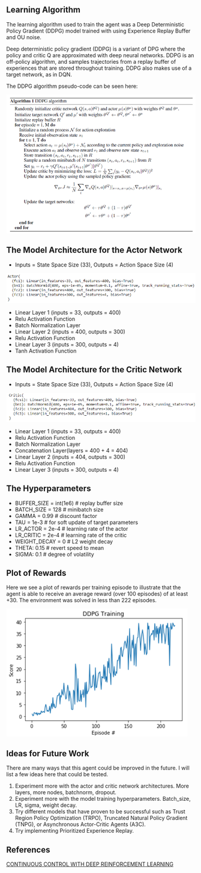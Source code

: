 ## Learning Algorithm

The learning algorithm used to train the agent was a Deep Deterministic Policy Gradient (DDPG) model trained with using Experience Replay Buffer and OU noise.

Deep deterministic policy gradient (DDPG) is a variant of DPG where the policy and critic Q are approximated with deep neural networks. DDPG is an off-policy algorithm, and samples trajectories from a replay buffer of experiences that are stored throughout training. DDPG also makes use of a target network, as in DQN.

The DDPG algorithm pseudo-code can be seen here:

![DDPG_algorithm](photos/DDPG_algorithm.png)

## The Model Architecture for the Actor Network

- Inputs = State Space Size (33), Outputs = Action Space Size (4)

![Actor](photos/Actor.png)

- Linear Layer 1 (inputs = 33, outputs = 400)
- Relu Activation Function
- Batch Normalization Layer
- Linear Layer 2 (inputs = 400, outputs = 300)
- Relu Activation Function
- Linear Layer 3 (inputs = 300, outputs = 4)
- Tanh Activation Function

## The Model Architecture for the Critic Network

- Inputs = State Space Size (33), Outputs = Action Space Size (4)

![Critic](photos/Critic.png)

- Linear Layer 1 (inputs = 33, outputs = 400)
- Relu Activation Function
- Batch Normalization Layer
- Concatenation Layer(layers = 400 + 4 = 404)
- Linear Layer 2 (inputs = 404, outputs = 300)
- Relu Activation Function
- Linear Layer 3 (inputs = 300, outputs = 4)

## The Hyperparameters

- BUFFER_SIZE = int(1e6)  # replay buffer size
- BATCH_SIZE = 128        # minibatch size
- GAMMA = 0.99            # discount factor
- TAU = 1e-3              # for soft update of target parameters
- LR_ACTOR = 2e-4         # learning rate of the actor
- LR_CRITIC = 2e-4        # learning rate of the critic
- WEIGHT_DECAY = 0        # L2 weight decay
- THETA: 0.15             # revert speed to mean
- SIGMA: 0.1              # degree of volatility

## Plot of Rewards

Here we see a plot of rewards per training episode to illustrate that the agent is able to receive an average reward (over 100 episodes) of at least +30. The environment was solved in less than 222 episodes.

![reward_plot](photos/DDPG_Plot.png)

## Ideas for Future Work

There are many ways that this agent could be improved in the future. I will list a few ideas here that could be tested.

1. Experiment more with the actor and critic network architectures. More layers, more nodes, batchnorm, dropout.
2. Experiment more with the model training hyperparameters. Batch_size, LR, sigma, weight decay.
3. Try different models that have proven to be successful such as Trust Region Policy Optimization (TRPO), Truncated Natural Policy Gradient (TNPG), or Asynchronous Actor-Critic Agents (A3C).
4. Try implementing Prioritized Experience Replay.

## References

[CONTINUOUS CONTROL WITH DEEP REINFORCEMENT LEARNING](https://arxiv.org/abs/1509.02971)
